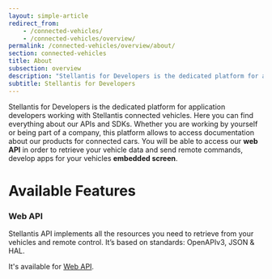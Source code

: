 ```yaml
---
layout: simple-article
redirect_from:
    - /connected-vehicles/
    - /connected-vehicles/overview/
permalink: /connected-vehicles/overview/about/
section: connected-vehicles
title: About
subsection: overview
description: "Stellantis for Developers is the dedicated platform for application developers working with Stellantis's connected vehicles."
subtitle: Stellantis for Developers
---
```


Stellantis for Developers is the dedicated platform for application developers working with Stellantis connected vehicles. Here you can find everything about our APIs and SDKs. Whether you are working by yourself or being part of a company, this platform allows to access documentation about our products for connected cars.
You will be able to access our **web API** in order to retrieve your vehicle data and send remote commands, develop apps for your vehicles **embedded screen**.

# Available Features

### Web API

Stellantis API implements all the resources you need to retrieve from your vehicles and remote control. It’s based on standards: OpenAPIv3, JSON & HAL.

It's available for [Web API]({{site.baseurl}}/specifications/data-treatment/overview/about/).

<!--### Embedded WebPortal

The WebPortal is the browser allowing users to launch Web Applications directly from the media system of their Citroën, DS, Peugeot, Opel or Vauxhall car. 

You can find the documentation [here]({{site.baseurl}}/webportal/).

# See Also

#### Privacy
Our APIs are affected by vehicle privacy settings, see our [dedicated page]({{site.baseurl}}/connected-vehicles/privacy/#article) for more info.
-->
